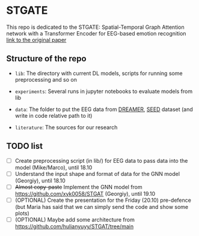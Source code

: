# STGATE
This repo is dedicated to the STGATE: Spatial-Temporal Graph Attention network with a Transformer Encoder for EEG-based emotion recognition
[link to the original paper](https://www.frontiersin.org/articles/10.3389/fnhum.2023.1169949/full)

## Structure of the repo

- `lib`: The directory with current DL models, scripts for running some preprocessing and so on

- `experiments`: Several runs in jupyter notebooks to evaluate models from lib

- `data`: The folder to put the EEG data from [DREAMER](https://zenodo.org/record/546113), [SEED](https://bcmi.sjtu.edu.cn/home/seed/downloads.html) dataset (and write in code relative path to it)

- `literature`:  The sources for our research

## TODO list
- [ ] Create preprocessing script (in lib/) for EEG data to pass data into the model (Mike/Marco), until 18.10
- [ ] Understand the input shape and format of data for the GNN model (Georgiy), until 18.10
- [ ] ~~Almost copy-paste~~ Implement the GNN model from https://github.com/xyk0058/STGAT (Georgiy), until 19.10
- [ ] (OPTIONAL) Create the presentation for the Friday (20.10) pre-defence (but Maria has said that we can simply send the code and show some plots) 
- [ ] (OPTIONAL) Maybe add some architecture from https://github.com/hulianyuyy/STGAT/tree/main
